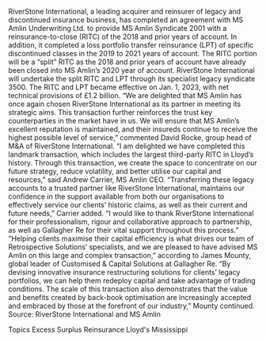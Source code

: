 RiverStone International, a leading acquirer and reinsurer of legacy and discontinued insurance business, has completed an agreement with MS Amlin Underwriting Ltd. to provide MS Amlin Syndicate 2001 with a reinsurance-to-close (RITC) of the 2018 and prior years of account.
In addition, it completed a loss portfolio transfer reinsurance (LPT) of specific discontinued classes in the 2019 to 2021 years of account.
The RITC portion will be a “split” RITC as the 2018 and prior years of account have already been closed into MS Amlin’s 2020 year of account.
RiverStone International will undertake the split RITC and LPT through its specialist legacy syndicate 3500. The RITC and LPT became effective on Jan. 1, 2023, with net technical provisions of £1.2 billion.
“We are delighted that MS Amlin has once again chosen RiverStone International as its partner in meeting its strategic aims. This transaction further reinforces the trust key counterparties in the market have in us. We will ensure that MS Amlin’s excellent reputation is maintained, and their insureds continue to receive the highest possible level of service,” commented David Rocke, group head of M&A of RiverStone International.
“I am delighted we have completed this landmark transaction, which includes the largest third-party RITC in Lloyd’s history. Through this transaction, we create the space to concentrate on our future strategy, reduce volatility, and better utilise our capital and resources,” said Andrew Carrier, MS Amlin CEO.
“Transferring these legacy accounts to a trusted partner like RiverStone International, maintains our confidence in the support available from both our organisations to effectively service our clients’ historic claims, as well as their current and future needs,” Carrier added. “I would like to thank RiverStone International for their professionalism, rigour and collaborative approach to partnership, as well as Gallagher Re for their vital support throughout this process.”
“Helping clients maximise their capital efficiency is what drives our team of Retrospective Solutions’ specialists, and we are pleased to have advised MS Amlin on this large and complex transaction,” according to James Mounty, global leader of Customised & Capital Solutions at Gallagher Re.
“By devising innovative insurance restructuring solutions for clients’ legacy portfolios, we can help them redeploy capital and take advantage of trading conditions. The scale of this transaction also demonstrates that the value and benefits created by back-book optimisation are increasingly accepted and embraced by those at the forefront of our industry,” Mounty continued.
Source: RiverStone International and MS Amlin

Topics
Excess Surplus
Reinsurance
Lloyd's
Mississippi
